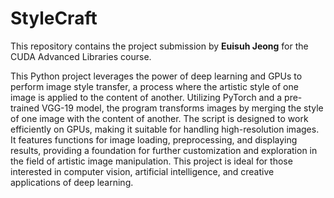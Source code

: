 # StyleCraft

This repository contains the project submission by **Euisuh Jeong** for the CUDA Advanced Libraries course. 

This Python project leverages the power of deep learning and GPUs to perform image style transfer, a process where the artistic style of one image is applied to the content of another. Utilizing PyTorch and a pre-trained VGG-19 model, the program transforms images by merging the style of one image with the content of another. The script is designed to work efficiently on GPUs, making it suitable for handling high-resolution images. It features functions for image loading, preprocessing, and displaying results, providing a foundation for further customization and exploration in the field of artistic image manipulation. This project is ideal for those interested in computer vision, artificial intelligence, and creative applications of deep learning.
